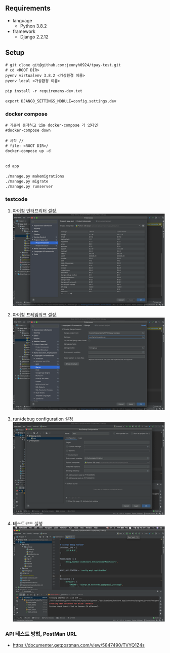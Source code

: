 ## Requirements
- language
	- Python 3.8.2
- framework
	- Django 2.2.12
	
	
## Setup

```shell script
# git clone git@github.com:jeonyh0924/tpay-test.git
# cd <ROOT DIR>
pyenv virtualenv 3.8.2 <가상환경 이름>
pyenv local <가상환경 이름>

pip install -r requiremens-dev.txt

export DJANGO_SETTINGS_MODULE=config.settings.dev

```

### docker compose 

```shell script
# 기존에 동작하고 있는 docker-compose 가 있다면
#docker-compose down

# 시작 //
# file: <ROOT DIR>/
docker-compose up -d


cd app

./manage.py makemigrations
./manage.py migrate
./manage.py runserver
```

### testcode
1. 파이참 인터프리터 설정.
![pycharm settings 1](./readmeImages/pycharm_settings_1.png)

2. 파이참 프레임워크 설정.
![pycharm settings 1](./readmeImages/pycharm_settings_2.png)

3. run/debug configuration 설정
![pycharm settings 1](./readmeImages/pycharm_testcode.png)

4. 테스트코드 실행
![pycharm settings 1](./readmeImages/pycharm_testcode2.png)

### API 테스트 방법, PostMan URL

- https://documenter.getpostman.com/view/5847490/TVYQ1Z4s